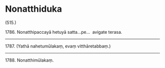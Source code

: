 # Nonatthiduka

(515.)

1786\. Nonatthipaccayā hetuyā satta…pe…  avigate terasa.

---

1787\. (Yathā nahetumūlakaṃ, evaṃ vitthāretabbaṃ.)

---

1788\. Nonatthimūlakaṃ.
